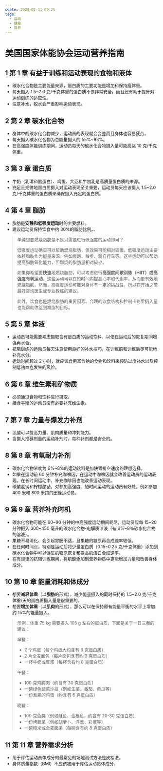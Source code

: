 ```yaml
---
cdate: 2024-02-11 09:25
tags:
  - 运动
  - 健身
  - 营养
---
```


# 美国国家体能协会运动营养指南

## 1 第 1 章 有益于训练和运动表现的食物和液体

- 碳水化合物是主要能量来源，蛋白质的主要功能是增加和保持瘦体重。
- 每天摄入 1.5~2.0 克/千克体重的蛋白质不仅非常安全，而且还有助于提升对运动训练的适应性。
- 注意补水，脱水会严重影响运动表现。

## 2 第 2 章 碳水化合物

- 身体中的碳水化合物减少，运动员的表现就会变差而且身体也容易疲劳。
- 每天摄入碳水化合物为总能量摄入的 55%~65%。
- 在高强度体能训练期间，运动员每天的碳水化合物摄入量可能高达 10 克/千克体重。

## 3 第 3 章 蛋白质

- 牛奶（乳清和酪蛋白）、鸡蛋、大豆和牛初乳是高质量蛋白质的来源。
- 充足且规律地蛋白质摄入对运动表现至关重要，运动员每天应该摄入 1.5~2.0 克/千克体重的蛋白质来确保摄入充足的蛋白质。

## 4 第 4 章 脂肪

- 脂肪是**安静和低强度运动**时的主要燃料。
- 建议运动员保持饮食中约 30%的脂肪比例。、

> 单纯想要燃烧脂肪是不是只需要进行低强度的运动即可？
> 
> 低强度运动确实可以帮助燃烧脂肪，但效果可能相对较慢。低强度运动主要依赖脂肪作为能量来源，例如慢跑、散步、骑自行车等。这些运动可以帮助提高脂肪氧化能力，但燃烧的脂肪量相对较少。
> 
> 如果你希望更**快速**地燃烧脂肪，可以考虑进行**高强度间歇训练（HIIT）或高强度有氧运动**。这些运动可以在短时间内提高心率和代谢率，从而更有效地燃烧脂肪。然而，高强度运动可能对身体有一定的挑战性，所以在开始之前最好咨询医生或专业教练的建议。
> 
> 此外，饮食也是燃烧脂肪的重要因素。合理的饮食结构和控制卡路里摄入量也能帮助你达到减脂的目标。

## 5 第 5 章 体液

- 运动员可能需要考虑摄取含有蛋白质的运动饮料，以便在运动后的恢复期间增强再水合。
- 抗阻训练的运动员每天注意使用良好的补水技巧，在训练前和训练后尽可能地补充水分。
- 运动时间超过 2 小时，就应该食用富含钠的食物和饮料来预防过度补水以及控制低钠血症发生的风险。

## 6 第 6 章 维生素和矿物质

- 必须通过食物和饮料进行摄取。
- 膳食平衡的运动员没有必要补充维生素。

## 7 第 7 章 力量与爆发力补剂

- 肌酸可以提高力量、肌肉质量和冲刺能力。
- 当摄入推荐剂量的运动补剂时，每种补剂都是安全的。

## 8 第 8 章 有氧耐力补剂

- 碳水化合物浓度为 6%~8%的运动饮料是加快胃排空速度的理想选择。
- 如果在运动前 60 分钟补充咖啡因，在运动中咖啡因就会改善运动员的运动表现。在长时间运动中，补充咖啡因也能改善运动表现。
- 碳酸氢钠和柠檬酸钠，对参加高强度、短时间运动的运动员有好处，例如参加 400 米和 800 米跑的田径运动员。

## 9 第 9 章 营养补充时机

- 碳水化合物可能在 60~90 分钟的中高强度运动期间耗尽，运动员应每 15~20 分钟摄入 300~450 毫升的碳水化合物-电解质溶液（有 6%~8％碳水化合物的溶液）。
- 果糖不易消化、会引起胃肠不适，且果糖的糖原再合成速率较低。
- 在任何时间点，特别是运动后将少量蛋白质（0.15~0.25 克/千克体重）添加到碳水化合物中可以促进肌糖原恢复和提高肌蛋白合成速率。
- 在有规律的抗阻训练期间，将肌酸添加到营养物质中更能增加力量和改善身体成分。

## 10 第 10 章 能量消耗和体成分

- 想要**减轻体重**（以**脂肪**的形式），减少能量摄入的同时保持的 1.5~2.0 克/千克体重/天的蛋白质摄入量是很重要的。
- 想要**增加体重**（以**肌肉**的形式），那么可以在保持原有能量平衡的水平上增加约 15%的能量摄入。

> 示例：体重 75 kg 需要摄入 105 g 左右的蛋白质，下面是关于一日三餐的建议：
> 
> 早餐：
> 
> - 2 个鸡蛋（每个鸡蛋大约含有 6 克蛋白质）
> - 2 片全麦面包（每片面包含有约 3 克蛋白质）
> - 一杯牛奶或豆浆（每杯含有约 8 克蛋白质）
> 
> 午餐：
> 
> - 100 克鸡胸肉（约含有 30 克蛋白质）
> - 一碗绿色蔬菜沙拉（例如生菜、番茄、黄瓜等）
> - 一份煮熟的鸡蛋（约含有 6 克蛋白质）
> 
> 晚餐：
> 
> - 100 克鱼类（例如鲑鱼、金枪鱼，约含有 20-30 克蛋白质）
> - 一份烤蔬菜（例如胡萝卜、洋葱、彩椒等）
> - 一碗糙米或全麦面条（每碗含有约 8 克蛋白质）

## 11 第 11 章 营养需求分析

- 用于评估运动员体成分的最常见的场地测试方法是皮褶法。
- 身体质量指数（BMI）不应该被用于评估运动员体成分。